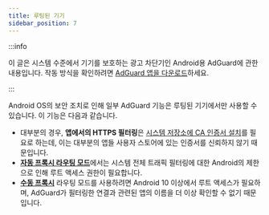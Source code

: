 ```yaml
---
title: 루팅된 기기
sidebar_position: 7
---
```


:::info

이 글은 시스템 수준에서 기기를 보호하는 광고 차단기인 Android용 AdGuard에 관한 내용입니다. 작동 방식을 확인하려면 [AdGuard 앱을 다운로드](https://agrd.io/download-kb-adblock)하세요.

:::

Android OS의 보안 조치로 인해 일부 AdGuard 기능은 루팅된 기기에서만 사용할 수 있습니다. 이 기능은 다음과 같습니다.

- 대부분의 경우, **앱에서의 HTTPS 필터링**은 [시스템 저장소에 CA 인증서 설치](/adguard-for-android/features/settings#security-certificates)를 필요로 하는데, 이는 대부분의 앱들 사용자 스토어에 있는 인증서를 신뢰하지 않기 때문입니다.
- [**자동 프록시 라우팅 모드**](/adguard-for-android/features/settings#routing-mode)에서는 시스템 전체 트래픽 필터링에 대한 Android의 제한으로 인해 루트 액세스 권한이 필요합니다.
- [**수동 프록시**](/adguard-for-android/features/settings#routing-mode) 라우팅 모드를 사용하려면 Android 10 이상에서 루트 액세스가 필요하며, AdGuard가 필터링한 연결과 관련된 앱의 이름을 더 이상 확인할 수 없기 때문입니다.
